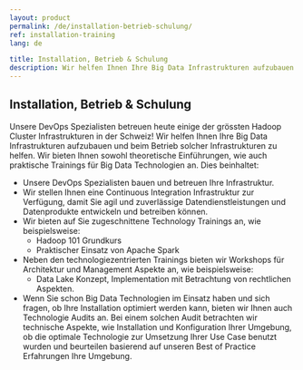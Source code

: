 ```yaml
---
layout: product
permalink: /de/installation-betrieb-schulung/
ref: installation-training
lang: de

title: Installation, Betrieb & Schulung
description: Wir helfen Ihnen Ihre Big Data Infrastrukturen aufzubauen und beim Betrieb solcher Infrastrukturen zu helfen. Wir bieten Ihnen sowohl theoretische Einführungen, wie auch praktische Trainings für Big Data Technologien an.
---
```


## Installation, Betrieb & Schulung

Unsere DevOps Spezialisten betreuen heute einige der grössten Hadoop Cluster Infrastrukturen in der Schweiz! Wir helfen Ihnen Ihre Big Data Infrastrukturen aufzubauen und beim Betrieb solcher Infrastrukturen zu helfen. Wir bieten Ihnen sowohl theoretische Einführungen, wie auch praktische Trainings für Big Data Technologien an. Dies beinhaltet:

- Unsere DevOps Spezialisten bauen und betreuen Ihre Infrastruktur.
- Wir stellen Ihnen eine Continuous Integration Infrastruktur zur Verfügung, damit Sie agil und zuverlässige Datendienstleistungen und Datenprodukte entwickeln und betreiben können.
- Wir bieten auf Sie zugeschnittene Technology Trainings an, wie beispielsweise:
	- Hadoop 101 Grundkurs
	- Praktischer Einsatz von Apache Spark
- Neben den technologiezentrierten Trainings bieten wir Workshops für Architektur und Management Aspekte an, wie beispielsweise:
	- Data Lake Konzept, Implementation mit Betrachtung von rechtlichen Aspekten.
- Wenn Sie schon Big Data Technologien im Einsatz haben und sich fragen, ob Ihre Installation optimiert werden kann, bieten wir Ihnen auch Technologie Audits an. Bei einem solchen Audit betrachten wir technische Aspekte, wie Installation und Konfiguration Ihrer Umgebung, ob die optimale Technologie zur Umsetzung Ihrer Use Case benutzt wurden und beurteilen basierend auf unseren Best of Practice Erfahrungen Ihre Umgebung.
